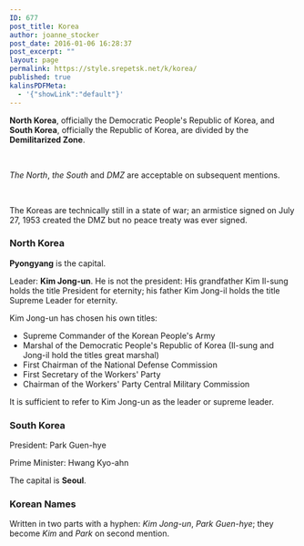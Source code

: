 ```yaml
---
ID: 677
post_title: Korea
author: joanne_stocker
post_date: 2016-01-06 16:28:37
post_excerpt: ""
layout: page
permalink: https://style.srepetsk.net/k/korea/
published: true
kalinsPDFMeta:
  - '{"showLink":"default"}'
---
```

<strong>North Korea</strong>, officially the Democratic People's Republic of Korea, and <strong>South Korea</strong>, officially the Republic of Korea, are divided by the <strong>Demilitarized Zone</strong>.

&nbsp;

<em>The North</em>, <em>the South</em> and <em>DMZ</em> are acceptable on subsequent mentions.

&nbsp;

The Koreas are technically still in a state of war; an armistice signed on July 27, 1953 created the DMZ but no peace treaty was ever signed.
<h3>North Korea</h3>
<strong>Pyongyang</strong> is the capital.

Leader: <strong>Kim Jong-un</strong>. He is not the president: His grandfather Kim Il-sung holds the title President for eternity; his father Kim Jong-il holds the title Supreme Leader for eternity.

Kim Jong-un has chosen his own titles:
<ul>
	<li>Supreme Commander of the Korean People's Army</li>
	<li>Marshal of the Democratic People's Republic of Korea (Il-sung and Jong-il hold the titles great marshal)</li>
	<li>First Chairman of the National Defense Commission</li>
	<li>First Secretary of the Workers' Party</li>
	<li>Chairman of the Workers' Party Central Military Commission</li>
</ul>
It is sufficient to refer to Kim Jong-un as the leader or supreme leader.
<h3>South Korea</h3>
President: Park Guen-hye

Prime Minister: Hwang Kyo-ahn

The capital is <strong>Seoul</strong>.
<h3>Korean Names</h3>
Written in two parts with a hyphen: <em>Kim Jong-un</em>, <em>Park Guen-hye</em>; they become <em>Kim</em> and <em>Park</em> on second mention.

&nbsp;